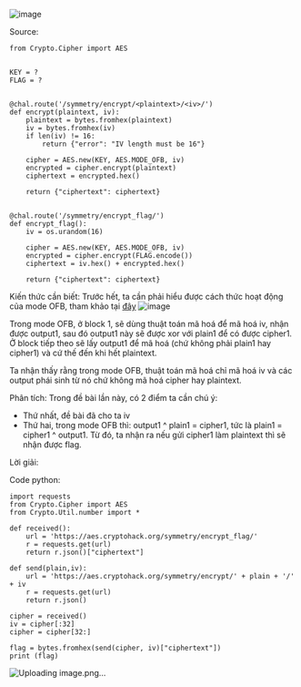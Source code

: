 ![image](https://github.com/Vanmaxohp/EHC_Challenge_CryptoHack/assets/90485791/759fd93a-5771-447e-983b-910faf458852)

Source:
```
from Crypto.Cipher import AES


KEY = ?
FLAG = ?


@chal.route('/symmetry/encrypt/<plaintext>/<iv>/')
def encrypt(plaintext, iv):
    plaintext = bytes.fromhex(plaintext)
    iv = bytes.fromhex(iv)
    if len(iv) != 16:
        return {"error": "IV length must be 16"}

    cipher = AES.new(KEY, AES.MODE_OFB, iv)
    encrypted = cipher.encrypt(plaintext)
    ciphertext = encrypted.hex()

    return {"ciphertext": ciphertext}


@chal.route('/symmetry/encrypt_flag/')
def encrypt_flag():
    iv = os.urandom(16)

    cipher = AES.new(KEY, AES.MODE_OFB, iv)
    encrypted = cipher.encrypt(FLAG.encode())
    ciphertext = iv.hex() + encrypted.hex()

    return {"ciphertext": ciphertext}
```
Kiến thức cần biết:
Trước hết, ta cần phải hiểu được cách thức hoạt động của mode OFB, tham khảo tại [đây](https://nguyenquanicd.blogspot.com/2019/10/aes-bai-6-cac-che-o-ma-hoa-va-giai-ma.html)
![image](https://github.com/Vanmaxohp/EHC_Challenge_CryptoHack/assets/90485791/8c9e4056-565d-468a-88b2-765125e0939e)

Trong mode OFB, ở block 1, sẽ dùng thuật toán mã hoá để mã hoá iv, nhận được output1, sau đó output1 này sẽ được xor với plain1 để có được cipher1.
Ở block tiếp theo sẽ lấy output1 để mã hoá (chứ không phải plain1 hay cipher1) và cứ thế đến khi hết plaintext.

Ta nhận thấy rằng trong mode OFB, thuật toán mã hoá chỉ mã hoá iv và các output phái sinh từ nó chứ không mã hoá cipher hay plaintext.

Phân tích:
Trong đề bài lần này, có 2 điểm ta cần chú ý:
- Thứ nhất, đề bài đã cho ta iv
- Thứ hai, trong mode OFB thì: output1 ^ plain1 = cipher1, tức là plain1 = cipher1 ^ output1. Từ đó, ta nhận ra nếu gửi cipher1 làm plaintext thì sẽ nhận được flag.

Lời giải:

Code python:
```
import requests
from Crypto.Cipher import AES
from Crypto.Util.number import *

def received():
	url = 'https://aes.cryptohack.org/symmetry/encrypt_flag/'
	r = requests.get(url)
	return r.json()["ciphertext"]

def send(plain,iv):
	url = 'https://aes.cryptohack.org/symmetry/encrypt/' + plain + '/' + iv
	r = requests.get(url)
	return r.json()

cipher = received()
iv = cipher[:32]
cipher = cipher[32:]

flag = bytes.fromhex(send(cipher, iv)["ciphertext"])
print (flag)
```


![Uploading image.png…]()
